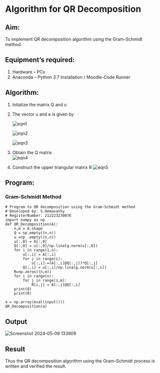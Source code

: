 # Algorithm for QR Decomposition
## Aim:
To implement QR decomposition algorithm using the Gram-Schmidt method.
## Equipment’s required:
1.	Hardware – PCs
2.	Anaconda – Python 3.7 Installation / Moodle-Code Runner
## Algorithm:
1.	Intialize the matrix Q and u
2.	The vector u and e is given by

    ![eqn1](./ex4.jpg)

    ![eqn2](./ex6.jpg)

    ![eqn3](./ex3.jpg)

3.	Obtain the Q matrix   
    ![eqn4](./ex1.jpg)
4.	Construct the upper triangular matrix R
    ![eqn5](./ex2.jpg)



## Program:
### Gram-Schmidt Method
```
# Program to QR decomposition using the Gram-Schmidt method
# Developed by: S.Hemavathy
# RegisterNumber: 212223230076
import numpy as np
def QR_Decomposition(A):
    n,m = A.shape
    Q = np.empty((n,n))
    u =np .empty((n,n))
    u[:,0] = A[:,0]
    Q[:,0] = u[:,0]/np.linalg.norm(u[:,0])
    for i in range(1,n):
        u[:,i] = A[:,i]
        for j in range(i):
            u[:,i]-=(A[:,i]@Q[:,j])*Q[:,j]
        Q[:,i] = u[:,i]/np.linalg.norm(u[:,i])
    R=np.zeros((n,m))
    for i in range(n):
        for j in range(i,m):
            R[i,j] = A[:,j]@Q[:,i]
    print(Q)
    print(R)
    
a = np.array(eval(input()))
QR_Decomposition(a)

```

## Output

![Screenshot 2024-05-09 133909](https://github.com/Hemaatchu/QRdecomposition/assets/147328300/e4089de2-d543-443f-a778-5a2dbe45c285)



## Result
Thus the QR decomposition algorithm using the Gram-Schmidt process is written and verified the result.
